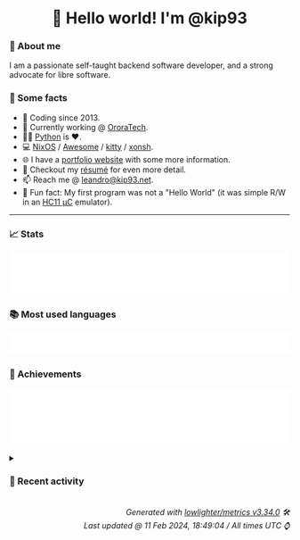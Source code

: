 <!-- README template, populated using this action:
     https://github.com/kip93/kip93/blob/main/.github/workflows/readme.yml. -->

<h1 align="center">👋 Hello world! I'm @kip93</h1> <!-- LOGIN => username -->

### 👤 About me

I am a passionate self-taught backend software developer, and a strong advocate for libre software.


### 💬 Some facts

* 📅 Coding since 2013.
* 💼 Currently working @ [OroraTech](https://ororatech.com/).
* 👨‍💻 [Python](https://github.com/search?q=user%3Akip93&l=python) is ❤️. <!-- LOGIN => username -->
* 💻 [NixOS](https://github.com/NixOS/) /
     [Awesome](https://github.com/awesomeWM/) /
     [kitty](https://github.com/kovidgoyal/kitty/) /
     [xonsh](https://github.com/xonsh/).
* 🌐 I have a [portfolio website](https://kip93.net/) with some more information.
* 📝 Checkout my [résumé](https://kip93.net/resume/) for even more detail.
* 📫 Reach me @ [leandro@kip93.net](mailto:leandro@kip93.net).
* 🎲 Fun fact: My first program was not a "Hello World" (it was simple R/W in an [HC11 µC](https://en.wikipedia.org/wiki/68HC11) emulator).


-----------------------------------------------------------------------------------------------------------------------


### 📈 Stats

![](./stats.svg)


### 📚 Most used languages <!-- by percentage, in decreasing order -->

![](./languages.svg)


### 🏅 Achievements

![](./achievements.svg)


<details> <!-- Last activity -->
<!-- Almost verbatim copy of https://github.com/lowlighter/metrics/blob/latest/source/templates/markdown/partials/activity.ejs, but restructured to be foldable. -->
<summary><h3>📰 Recent activity</h3></summary>

* ➡️ Pushed 406 commits in [OroraTech/nixpkgs](https://github.com/OroraTech/nixpkgs) on branch `fix/yakut-deps`
  * [#d4e775b](https://github.com/OroraTech/nixpkgs/commit/d4e775b) makeInitrdNGTool: 0.1.0 -&gt; 0.1.0
  * [#4373622](https://github.com/OroraTech/nixpkgs/commit/4373622) raspberrypi-eeprom: 2023.12.06-2712 -&gt; 2024.01.05-2712

https://github.com/raspberrypi/rpi-eeprom/releases/tag/v.2024.01.05-2712
  * [#39d481d](https://github.com/OroraTech/nixpkgs/commit/39d481d) libwpg: 0.3.3 -&gt; 0.3.4
  * [#cf938b4](https://github.com/OroraTech/nixpkgs/commit/cf938b4) libwpd: 0.10.0 -&gt; 0.10.3
  * [#aa776b2](https://github.com/OroraTech/nixpkgs/commit/aa776b2) libbsd: unstable-2023-04-29 -&gt; 0.11.8
  * [#0520a00](https://github.com/OroraTech/nixpkgs/commit/0520a00) db62: 6.2.23 -&gt; 6.2.32
  * [#b6933c9](https://github.com/OroraTech/nixpkgs/commit/b6933c9) db60: 6.0.20 -&gt; 6.0.30
  * [#a3dd974](https://github.com/OroraTech/nixpkgs/commit/a3dd974) updatecli: init at 0.70.0
  * [#6899a74](https://github.com/OroraTech/nixpkgs/commit/6899a74) maintainers: add croissong
  * [#678eee3](https://github.com/OroraTech/nixpkgs/commit/678eee3) boatswain: 0.3.0 → 0.4.0
  * [#5a94735](https://github.com/OroraTech/nixpkgs/commit/5a94735) halftone: add meta.mainProgram and meta.platforms
  * [#9e7bee8](https://github.com/OroraTech/nixpkgs/commit/9e7bee8) halftone: 0.5.0 -&gt; 0.6.0
  * [#87e591d](https://github.com/OroraTech/nixpkgs/commit/87e591d) python311Packages.highdicom: init at 0.22.0
  * [#2e2097c](https://github.com/OroraTech/nixpkgs/commit/2e2097c) update-melpa: use url lib to parse HTTP instead of custom code

This improves compatiblity of parsing http header.
  * [#09a0862](https://github.com/OroraTech/nixpkgs/commit/09a0862) python311Packages.pillow-jpls: init at 1.3.2
  * [#e9a8b6e](https://github.com/OroraTech/nixpkgs/commit/e9a8b6e) update-melpa: use cl-lib instead of cl
  * [#52a0f4a](https://github.com/OroraTech/nixpkgs/commit/52a0f4a) fcitx5-openbangla-keyboard: fix runtime crash
  * [#3ca6967](https://github.com/OroraTech/nixpkgs/commit/3ca6967) cloudflared: fixed missing configuration options
  * [#a748f5c](https://github.com/OroraTech/nixpkgs/commit/a748f5c) rl_json: init at 0.14
  * [#6ed6953](https://github.com/OroraTech/nixpkgs/commit/6ed6953) nixos/oci-containers: stop container using backend

Make systemd actually call `podman stop` when stopping a container unit.

Fixes #249332
  * *On 11 Feb 2024, 09:59:23*
* ➡️ Pushed 179 commits in [OroraTech/nixpkgs](https://github.com/OroraTech/nixpkgs) on branch `master`
  * [#c36acb6](https://github.com/OroraTech/nixpkgs/commit/c36acb6) sourcehut.hubsrht: 0.17.2 -&gt; 0.17.5

Also refactor it to the same common structure as all other sourcehut
packages, thus opening the possibility to even further simplify this in
the future.

Signed-off-by: Christoph Heiss &lt;christoph@c8h4.io&gt;
  * [#50fa834](https://github.com/OroraTech/nixpkgs/commit/50fa834) sourcehut.gitsrht: 0.84.2 -&gt; 0.85.7

Signed-off-by: Christoph Heiss &lt;christoph@c8h4.io&gt;
  * [#e912fc1](https://github.com/OroraTech/nixpkgs/commit/e912fc1) sourcehut.buildsrht: 0.86.10 -&gt; 0.89.13

Signed-off-by: Christoph Heiss &lt;christoph@c8h4.io&gt;
  * [#a61f7b1](https://github.com/OroraTech/nixpkgs/commit/a61f7b1) sourcehut.srht: 0.69.15 -&gt; 0.71.5

Signed-off-by: Christoph Heiss &lt;christoph@c8h4.io&gt;
  * [#a59e08e](https://github.com/OroraTech/nixpkgs/commit/a59e08e) gtkcord4: 0.0.17 -&gt; 0.0.18
  * [#29b534a](https://github.com/OroraTech/nixpkgs/commit/29b534a) restya-board: drop
  * [#8c28836](https://github.com/OroraTech/nixpkgs/commit/8c28836) gittuf: init at 0.3.0

Co-authored-by: Nikolay Korotkiy &lt;sikmir@disroot.org&gt;
  * [#1acef57](https://github.com/OroraTech/nixpkgs/commit/1acef57) dua: 2.26.0 -&gt; 2.28.0

Diff: https://github.com/Byron/dua-cli/compare/v2.26.0...v2.28.0
Changelog: https://github.com/Byron/dua-cli/blob/v2.28.0/CHANGELOG.md
Signed-off-by: Muhammad Falak R Wani &lt;falakreyaz@gmail.com&gt;
  * [#b087e3d](https://github.com/OroraTech/nixpkgs/commit/b087e3d) maintainers: add flandweber
  * [#d39d1b7](https://github.com/OroraTech/nixpkgs/commit/d39d1b7) python311Packages.pygltflib: init at 1.16.1
  * [#0f0a6c5](https://github.com/OroraTech/nixpkgs/commit/0f0a6c5) nix: drop warning disabling on `gcc-13`

All present `nix` versions should build as is against `gcc-13` without
explicit warning clobbering.
  * [#3e79150](https://github.com/OroraTech/nixpkgs/commit/3e79150) libmodsecurity: 3.0.11 -&gt; 3.0.12
  * [#4698311](https://github.com/OroraTech/nixpkgs/commit/4698311) breeze-hacked-cursor-theme: init at unstable-2024-1-28
  * [#9e73340](https://github.com/OroraTech/nixpkgs/commit/9e73340) pgadmin4: remove flask-babelex

babelex has been dropped and can be removed.

Signed-off-by: Florian Brandes &lt;florian.brandes@posteo.de&gt;
  * [#4373622](https://github.com/OroraTech/nixpkgs/commit/4373622) raspberrypi-eeprom: 2023.12.06-2712 -&gt; 2024.01.05-2712

https://github.com/raspberrypi/rpi-eeprom/releases/tag/v.2024.01.05-2712
  * [#5a94735](https://github.com/OroraTech/nixpkgs/commit/5a94735) halftone: add meta.mainProgram and meta.platforms
  * [#9e7bee8](https://github.com/OroraTech/nixpkgs/commit/9e7bee8) halftone: 0.5.0 -&gt; 0.6.0
  * [#87e591d](https://github.com/OroraTech/nixpkgs/commit/87e591d) python311Packages.highdicom: init at 0.22.0
  * [#09a0862](https://github.com/OroraTech/nixpkgs/commit/09a0862) python311Packages.pillow-jpls: init at 1.3.2
  * [#6ed6953](https://github.com/OroraTech/nixpkgs/commit/6ed6953) nixos/oci-containers: stop container using backend

Make systemd actually call `podman stop` when stopping a container unit.

Fixes #249332
  * *On 10 Feb 2024, 21:50:42*
* 💬 Commented on [#3206 Add UGEE S1060](https://github.com/OpenTabletDriver/OpenTabletDriver/issues/3206) from [OpenTabletDriver/OpenTabletDriver](https://github.com/OpenTabletDriver/OpenTabletDriver)
  * *On 10 Feb 2024, 20:08:22*
* ➡️ Pushed 2 commits in [kip93/OpenTabletDriver](https://github.com/kip93/OpenTabletDriver) on branch `chore/add-ugee-s1060`
  * [#5e01380](https://github.com/kip93/OpenTabletDriver/commit/5e01380) Add tablet to TABLETS.md
  * [#cd8ceff](https://github.com/kip93/OpenTabletDriver/commit/cd8ceff) Fix format
  * *On 10 Feb 2024, 20:02:28*
</details>


<h6 align="right"><em>
    Generated with <a href="https://github.com/lowlighter/metrics/tree/latest/">lowlighter/metrics v3.34.0</a> 🛠️<br> <!-- VERSION => MAJOR.minor.patch -->
    Last updated @ 11 Feb 2024, 18:49:04 / All times UTC ⌚ <!-- meta.generated => DD/MM/YYYY, hh:mm -->
</em></h6>
